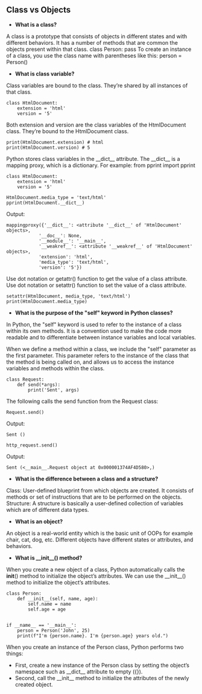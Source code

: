 ## Class vs Objects

- **What is a class?**

A class is a prototype that consists of objects in different states and with different behaviors. It has a number of methods that are common the objects present within that class.
    class Person:
        pass
To create an instance of a class, you use the class name with parentheses like this:
    person = Person()

- **What is class variable?**

Class variables are bound to the class. They’re shared by all instances of that class.

    class HtmlDocument:
        extension = 'html'
        version = '5'
Both extension and version are the class variables of the HtmlDocument class. They’re bound to the HtmlDocument class.

    print(HtmlDocument.extension) # html
    print(HtmlDocument.version) # 5

Python stores class variables in the \_\_dict__ attribute. The \_\_dict__ is a mapping proxy, which is a dictionary. For example:
from pprint import pprint

    class HtmlDocument:
        extension = 'html'
        version = '5'

    HtmlDocument.media_type = 'text/html'
    pprint(HtmlDocument.__dict__)

Output:
    
    mappingproxy({'__dict__': <attribute '__dict__' of 'HtmlDocument' objects>,
                '__doc__': None,
                '__module__': '__main__',
                '__weakref__': <attribute '__weakref__' of 'HtmlDocument' objects>,
                'extension': 'html',
                'media_type': 'text/html',
                'version': '5'})

Use dot notation or getattr() function to get the value of a class attribute.
Use dot notation or setattr() function to set the value of a class attribute.
    
    setattr(HtmlDocument, media_type, 'text/html')
    print(HtmlDocument.media_type)

- **What is the purpose of the "self" keyword in Python classes?**

In Python, the "self" keyword is used to refer to the instance of a class within its own methods. It is a convention used to make the code more readable and to differentiate between instance variables and local variables.

When we define a method within a class, we include the "self" parameter as the first parameter. This parameter refers to the instance of the class that the method is being called on, and allows us to access the instance variables and methods within the class.

    class Request:
        def send(*args):
            print('Sent', args)

The following calls the send function from the Request class:   

    Request.send()    

Output:
    
    Sent ()

    http_request.send()

Output:
    
    Sent (<__main__.Request object at 0x000001374AF4D580>,)

- **What is the difference between a class and a structure?**

Class: User-defined blueprint from which objects are created. It consists of methods or set of instructions that are to be performed on the objects.
Structure: A structure is basically a user-defined collection of variables which are of different data types.

- **What is an object?**

An object is a real-world entity which is the basic unit of OOPs for example chair, cat, dog, etc. Different objects have different states or attributes, and behaviors.

- **What is \_\_init__() method?**

When you create a new object of a class, Python automatically calls the __init__() method to initialize the object’s attributes. We can use the \_\_init__() method to initialize the object’s attributes.

    class Person:
        def __init__(self, name, age):
            self.name = name
            self.age = age


    if __name__ == '__main__':
        person = Person('John', 25)
        print(f"I'm {person.name}. I'm {person.age} years old.")

When you create an instance of the Person class, Python performs two things:

- First, create a new instance of the Person class by setting the object’s namespace such as \_\_dict__ attribute to empty ({}).
- Second, call the \_\_init__ method to initialize the attributes of the newly created object.
